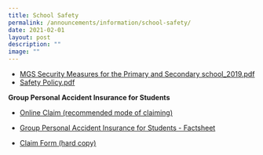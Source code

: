 ```yaml
---
title: School Safety
permalink: /announcements/information/school-safety/
date: 2021-02-01
layout: post
description: ""
image: ""
---
```

* [MGS Security Measures for the Primary and Secondary school_2019.pdf]()
* [Safety Policy.pdf ](/files/Sch%20Safety%20-%20Safety%20Policy.pdf)

**Group Personal Accident Insurance for Students**

*   [Online Claim (recommended mode of claiming)](https://studentgpa.incomegroupins.com.sg/)  
     
*   [Group Personal Accident Insurance for Students - Factsheet](/files/Product%20Fact%20Sheet%20(Nov%202017)%20Student%20GPA%20(1).pdf)
    
*   [Claim Form (hard copy)](/files/MOE%20Student%20GPA%20claim%20form.pdf)